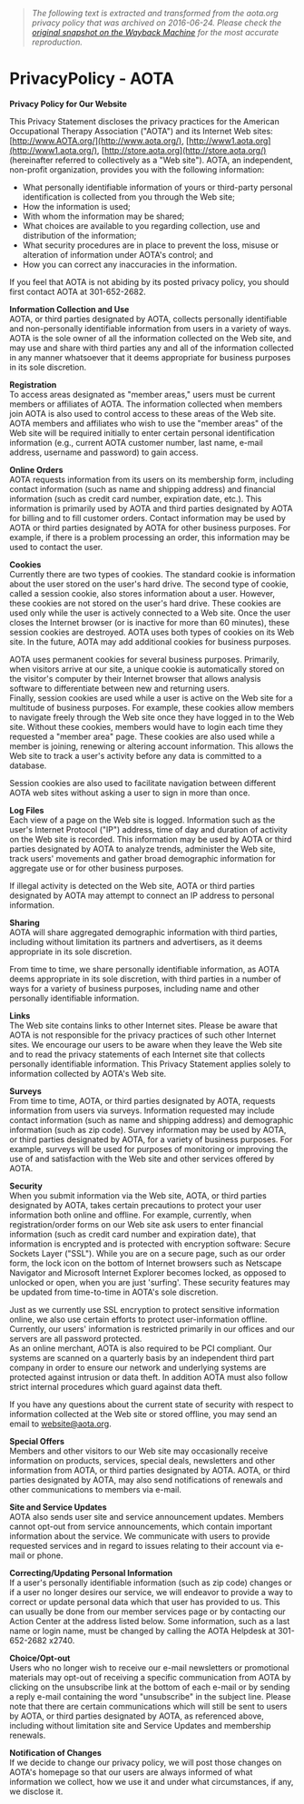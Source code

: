 > *The following text is extracted and transformed from the aota.org privacy policy that was archived on 2016-06-24. Please check the [original snapshot on the Wayback Machine](https://web.archive.org/web/20160624062349id_/http%3A//www.aota.org/PrivacyPolicy.aspx) for the most accurate reproduction.*

# PrivacyPolicy - AOTA

**Privacy Policy for Our Website**

This Privacy Statement discloses the privacy practices for the American Occupational Therapy Association ("AOTA") and its Internet Web sites: [http://www.AOTA.org/](http://www.aota.org/), [http://www1.aota.org](http://www1.aota.org/), [http://store.aota.org](http://store.aota.org/) (hereinafter referred to collectively as a "Web site"). AOTA, an independent, non-profit organization, provides you with the following information:

  * What personally identifiable information of yours or third-party personal identification is collected from you through the Web site; 
  * How the information is used; 
  * With whom the information may be shared; 
  * What choices are available to you regarding collection, use and distribution of the information; 
  * What security procedures are in place to prevent the loss, misuse or alteration of information under AOTA's control; and 
  * How you can correct any inaccuracies in the information. 



If you feel that AOTA is not abiding by its posted privacy policy, you should first contact AOTA at 301-652-2682. 

**Information Collection and Use**   
AOTA, or third parties designated by AOTA, collects personally identifiable and non-personally identifiable information from users in a variety of ways. AOTA is the sole owner of all the information collected on the Web site, and may use and share with third parties any and all of the information collected in any manner whatsoever that it deems appropriate for business purposes in its sole discretion.

**Registration**   
To access areas designated as "member areas," users must be current members or affiliates of AOTA. The information collected when members join AOTA is also used to control access to these areas of the Web site. AOTA members and affiliates who wish to use the "member areas" of the Web site will be required initially to enter certain personal identification information (e.g., current AOTA customer number, last name, e-mail address, username and password) to gain access.

**Online Orders**   
AOTA requests information from its users on its membership form, including contact information (such as name and shipping address) and financial information (such as credit card number, expiration date, etc.). This information is primarily used by AOTA and third parties designated by AOTA for billing and to fill customer orders. Contact information may be used by AOTA or third parties designated by AOTA for other business purposes. For example, if there is a problem processing an order, this information may be used to contact the user.

**Cookies**   
Currently there are two types of cookies. The standard cookie is information about the user stored on the user's hard drive. The second type of cookie, called a session cookie, also stores information about a user. However, these cookies are not stored on the user's hard drive. These cookies are used only while the user is actively connected to a Web site. Once the user closes the Internet browser (or is inactive for more than 60 minutes), these session cookies are destroyed. AOTA uses both types of cookies on its Web site. In the future, AOTA may add additional cookies for business purposes. 

AOTA uses permanent cookies for several business purposes. Primarily, when visitors arrive at our site, a unique cookie is automatically stored on the visitor's computer by their Internet browser that allows analysis software to differentiate between new and returning users.  
Finally, session cookies are used while a user is active on the Web site for a multitude of business purposes. For example, these cookies allow members to navigate freely through the Web site once they have logged in to the Web site. Without these cookies, members would have to login each time they requested a "member area" page. These cookies are also used while a member is joining, renewing or altering account information. This allows the Web site to track a user's activity before any data is committed to a database.

Session cookies are also used to facilitate navigation between different AOTA web sites without asking a user to sign in more than once.

**Log Files**   
Each view of a page on the Web site is logged. Information such as the user's Internet Protocol ("IP") address, time of day and duration of activity on the Web site is recorded. This information may be used by AOTA or third parties designated by AOTA to analyze trends, administer the Web site, track users' movements and gather broad demographic information for aggregate use or for other business purposes. 

If illegal activity is detected on the Web site, AOTA or third parties designated by AOTA may attempt to connect an IP address to personal information.

**Sharing**   
AOTA will share aggregated demographic information with third parties, including without limitation its partners and advertisers, as it deems appropriate in its sole discretion. 

From time to time, we share personally identifiable information, as AOTA deems appropriate in its sole discretion, with third parties in a number of ways for a variety of business purposes, including name and other personally identifiable information.

**Links**   
The Web site contains links to other Internet sites. Please be aware that AOTA is not responsible for the privacy practices of such other Internet sites. We encourage our users to be aware when they leave the Web site and to read the privacy statements of each Internet site that collects personally identifiable information. This Privacy Statement applies solely to information collected by AOTA's Web site.

**Surveys**   
From time to time, AOTA, or third parties designated by AOTA, requests information from users via surveys. Information requested may include contact information (such as name and shipping address) and demographic information (such as zip code). Survey information may be used by AOTA, or third parties designated by AOTA, for a variety of business purposes. For example, surveys will be used for purposes of monitoring or improving the use of and satisfaction with the Web site and other services offered by AOTA.

**Security**   
When you submit information via the Web site, AOTA, or third parties designated by AOTA, takes certain precautions to protect your user information both online and offline. For example, currently, when registration/order forms on our Web site ask users to enter financial information (such as credit card number and expiration date), that information is encrypted and is protected with encryption software: Secure Sockets Layer ("SSL"). While you are on a secure page, such as our order form, the lock icon on the bottom of Internet browsers such as Netscape Navigator and Microsoft Internet Explorer becomes locked, as opposed to unlocked or open, when you are just 'surfing'. These security features may be updated from time-to-time in AOTA's sole discretion. 

Just as we currently use SSL encryption to protect sensitive information online, we also use certain efforts to protect user-information offline. Currently, our users' information is restricted primarily in our offices and our servers are all password protected.   
As an online merchant, AOTA is also required to be PCI compliant. Our systems are scanned on a quarterly basis by an independent third part company in order to ensure our network and underlying systems are protected against intrusion or data theft. In addition AOTA must also follow strict internal procedures which guard against data theft. 

If you have any questions about the current state of security with respect to information collected at the Web site or stored offline, you may send an email to [website@aota.org](mailto:website@aota.org).

**Special Offers**   
Members and other visitors to our Web site may occasionally receive information on products, services, special deals, newsletters and other information from AOTA, or third parties designated by AOTA. AOTA, or third parties designated by AOTA, may also send notifications of renewals and other communications to members via e-mail.

**Site and Service Updates**   
AOTA also sends user site and service announcement updates. Members cannot opt-out from service announcements, which contain important information about the service. We communicate with users to provide requested services and in regard to issues relating to their account via e-mail or phone.

**Correcting/Updating Personal Information**   
If a user's personally identifiable information (such as zip code) changes or if a user no longer desires our service, we will endeavor to provide a way to correct or update personal data which that user has provided to us. This can usually be done from our member services page or by contacting our   
Action Center at the address listed below. Some information, such as a last name or login name, must be changed by calling the AOTA Helpdesk at 301-652-2682 x2740.

**Choice/Opt-out**   
Users who no longer wish to receive our e-mail newsletters or promotional materials may opt-out of receiving a specific communication from AOTA by clicking on the unsubscribe link at the bottom of each e-mail or by sending a reply e-mail containing the word "unsubscribe" in the subject line. Please note that there are certain communications which will still be sent to users by AOTA, or third parties designated by AOTA, as referenced above, including without limitation site and Service Updates and membership renewals.

**Notification of Changes**   
If we decide to change our privacy policy, we will post those changes on AOTA's homepage so that our users are always informed of what information we collect, how we use it and under what circumstances, if any, we disclose it.
